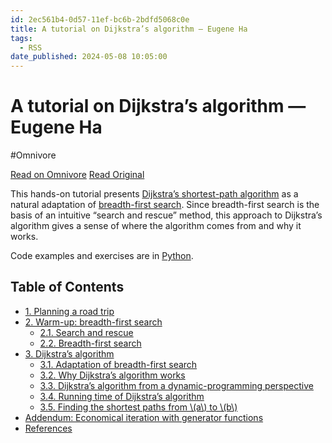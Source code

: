 ```yaml
---
id: 2ec561b4-0d57-11ef-bc6b-2bdfd5068c0e
title: A tutorial on Dijkstra’s algorithm — Eugene Ha
tags:
  - RSS
date_published: 2024-05-08 10:05:00
---
```


# A tutorial on Dijkstra’s algorithm — Eugene Ha
#Omnivore

[Read on Omnivore](https://omnivore.app/me/a-tutorial-on-dijkstra-s-algorithm-eugene-ha-18f59039086)
[Read Original](https://eugeneha.ca/articles/tutorial-on-dijkstras-algorithm/)



This hands-on tutorial presents [Dijkstra’s shortest-path algorithm](https:&#x2F;&#x2F;en.wikipedia.org&#x2F;wiki&#x2F;Dijkstra%27s%5Falgorithm) as a natural adaptation of [breadth-first search](https:&#x2F;&#x2F;en.wikipedia.org&#x2F;wiki&#x2F;Breadth-first%5Fsearch). Since breadth-first search is the basis of an intuitive “search and rescue” method, this approach to Dijkstra’s algorithm gives a sense of where the algorithm comes from and why it works.

Code examples and exercises are in [Python](https:&#x2F;&#x2F;www.python.org&#x2F;).

## Table of Contents

* [1\. Planning a road trip](#planning-a-road-trip)
* [2\. Warm-up: breadth-first search](#warm-up-breadth-first-search)  
   * [2.1\. Search and rescue](#search-and-rescue)  
   * [2.2\. Breadth-first search](#breadth-first-search)
* [3\. Dijkstra’s algorithm](#dijkstras-algorithm)  
   * [3.1\. Adaptation of breadth-first search](#adaptation-of-breadth-first-search)  
   * [3.2\. Why Dijkstra’s algorithm works](#why-dijkstras-algorithm-works)  
   * [3.3\. Dijkstra’s algorithm from a dynamic-programming perspective](#dijkstras-algorithm-from-a-dynamic-programming-perspective)  
   * [3.4\. Running time of Dijkstra’s algorithm](#running-time-of-dijkstras-algorithm)  
   * [3.5\. Finding the shortest paths from \\(a\\) to \\(b\\)](#finding-the-shortest-paths-from-a-to-b)
* [Addendum: Economical iteration with generator functions](#addendum-economical-iteration-with-generator-functions)
* [References](#references)